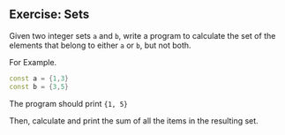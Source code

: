 ## Exercise: Sets

Given two integer sets `a` and `b`, write a program to calculate the set of the elements that belong to either `a` or `b`, but not both.

For Example.

```dart
const a = {1,3}
const b = {3,5}
```

The program should print `{1, 5}`

Then, calculate and print the sum of all the items in the resulting set.